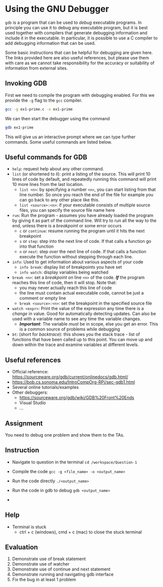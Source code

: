 # Using the GNU Debugger

`gdb` is a program that can be used to *debug* executable programs.  In principle you can use it to debug any executable program, but it is best used together with compilers that generate debugging information and include it in the executable.  In particular, it is possible to use a C compiler to add debugging information that can be used.

Some basic instructions that can be helpful for debugging are given here.  The links provided here are also useful references, but please use them with care as we cannot take responsibility for the accuracy or suitability of information from external sites.

## Invoking GDB

First we need to compile the program with debugging enabled.  For this we provide the `-g` flag to the `gcc` compiler.

```sh
gcc -g ex1-prime.c -o ex1-prime
```

We can then start the debugger using the command

```sh
gdb ex1-prime
```

This will give us an interactive prompt where we can type further commands.  Some useful commands are listed below.

## Useful commands for GDB

- `help`: request help about any other command.
- `list` (or shortened to *li*): print a listing of the source.  This will print 10 lines of code by default, and repeatedly running this command will print 10 more lines from the last location.  
    - `list <n>`: by specifying a number `<n>`, you can start listing from that line number.  So once you reach the end of the file for example you can go back to any other place like this.
    - `list <source>:<n>`: if your executable consists of multiple source files, you can specify the source file name here
- `run`: Run the program - assumes you have already loaded the program by giving it as part of the command line.  Will try to run all the way to the end, unless there is a *breakpoint* or some error occurs
    - `c` or `continue`: resume running the program until it hits the next breakpoint
    - `s` or `step`: step into the next line of code.  If that calls a function go into that function
    - `n` or `next`: step *over* the next line of code.  If that calls a function execute the function without stepping through each line.
- `info`: Used to get information about various aspects of your code
    - `info break`: display list of breakpoints you have set
    - `info watch`: display variables being watched
- `break <n>`: set a *breakpoint* on line `<n>` of the code.  ***If*** the program reaches this line of code, then it will stop.  Note that:
    - you may never actually reach this line of code
    - the line must contain actual executable code, cannot be just a comment or empty line
    - `break <source>:<n>`: set the breakpoint in the specified source file
- `watch <expr>`: Print the value of the expression any time there is a *change* in value.  Good for automatically detecting updates.  Can also be used with a variable name to see any time the variable changes.
    - ***Important***: The variable *must* be in scope, else you get an error.  This is a common source of problems while debugging
- `bt`: (short for *backtrace*): this shows you the stack trace - list of functions that have been called up to this point.  You can move up and down within the trace and examine variables at different levels.

## Useful references

- Official reference: https://sourceware.org/gdb/current/onlinedocs/gdb.html/
- https://bob.cs.sonoma.edu/IntroCompOrg-RPi/sec-gdb1.html
- Several online tutorials/examples
- Other debuggers:
    - https://sourceware.org/gdb/wiki/GDB%20Front%20Ends
    - Visual Studio
    - ...


## Assignment

You need to debug one problem and show them to the TAs.

## Instruction

- Navigate to question in the terminal
`cd /workspace/Question-1`

- Compile the code
`gcc -g <file_name> -o <output_name>`

- Run the code directly
`./<output_name>`

- Run the code in gdb to debug
`gdb <output_name>`

- 

## Help

- Terminal is stuck
    - ctrl + c (windows), cmd + c (mac) to close the stuck terminal


## Evaluation

1. Demonstrate use of break statement
2. Demonstrate use of watcher
3. Demonstrate use of continue and next statement
4. Demonstrate running and navigating gdb interface
5. Fix the bug in at least 1 problem